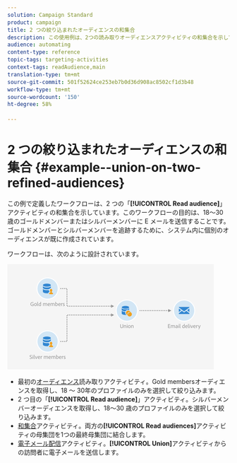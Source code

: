 ```yaml
---
solution: Campaign Standard
product: campaign
title: 2 つの絞り込まれたオーディエンスの和集合
description: この使用例は、2つの読み取りオーディエンスアクティビティの和集合を示しています。
audience: automating
content-type: reference
topic-tags: targeting-activities
context-tags: readAudience,main
translation-type: tm+mt
source-git-commit: 501f52624ce253eb7b0d36d908ac8502cf1d3b48
workflow-type: tm+mt
source-wordcount: '150'
ht-degree: 58%

---
```



# 2 つの絞り込まれたオーディエンスの和集合 {#example--union-on-two-refined-audiences}

この例で定義したワークフローは、2 つの「**[!UICONTROL Read audience]**」アクティビティの和集合を示しています。このワークフローの目的は、18～30 歳のゴールドメンバーまたはシルバーメンバーに E メールを送信することです。ゴールドメンバーとシルバーメンバーを追跡するために、システム内に個別のオーディエンスが既に作成されています。

ワークフローは、次のように設計されています。

![](assets/readaudience_activity_example1.png)

* 最初の[オーディエンス](../../automating/using/read-audience.md)読み取りアクティビティ。Gold membersオーディエンスを取得し、18 ～ 30年のプロファイルのみを選択して絞り込みます。
* 2 つ目の「**[!UICONTROL Read audience]**」アクティビティ。シルバーメンバーオーディエンスを取得し、18～30 歳のプロファイルのみを選択して絞り込みます。
* [和集合](../../automating/using/union.md)アクティビティ。両方の&#x200B;**[!UICONTROL Read audiences]**&#x200B;アクティビティの母集団を1つの最終母集団に結合します。
* [電子メール配信](../../automating/using/email-delivery.md)アクティビティ。**[!UICONTROL Union]**&#x200B;アクティビティからの訪問者に電子メールを送信します。

